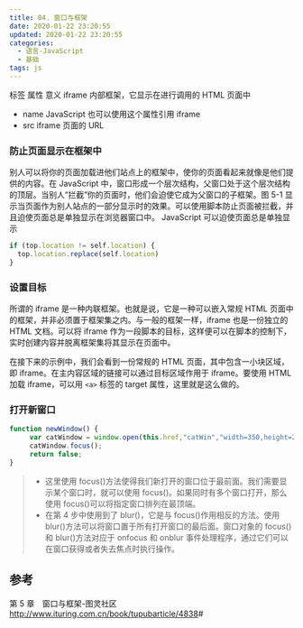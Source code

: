 ```yaml
---
title: 04. 窗口与框架
date: 2020-01-22 23:20:55
updated: 2020-01-22 23:20:55
categories:
  - 语言-JavaScript
  - 基础
tags: js
---
```


标签 属性 意义
iframe 内部框架，它显示在进行调用的 HTML 页面中

- name JavaScript 也可以使用这个属性引用 iframe
- src iframe 页面的 URL

### 防止页面显示在框架中

别人可以将你的页面加载进他们站点上的框架中，使你的页面看起来就像是他们提供的内容。在 JavaScript 中，窗口形成一个层次结构，父窗口处于这个层次结构的顶层。当别人“拦截”你的页面时，他们会迫使它成为父窗口的子框架。图 5-1 显示当页面作为别人站点的一部分显示时的效果。可以使用脚本防止页面被拦截，并且迫使页面总是单独显示在浏览器窗口中。
JavaScript 可以迫使页面总是单独显示

```javascript
if (top.location != self.location) {
  top.location.replace(self.location)
}
```

<!-- more -->

### 设置目标

所谓的 iframe 是一种内联框架。也就是说，它是一种可以嵌入常规 HTML 页面中的框架，并非必须置于框架集之内。与一般的框架一样，iframe 也是一份独立的 HTML 文档。可以将 iframe 作为一段脚本的目标，这样便可以在脚本的控制下，实时创建内容并脱离框架集将其显示在页面中。

在接下来的示例中，我们会看到一份常规的 HTML 页面，其中包含一小块区域，即 iframe。在主内容区域的链接可以通过目标区域作用于 iframe。要使用 HTML 加载 iframe，可以用 `<a>` 标签的 target 属性，这里就是这么做的。

### 打开新窗口

```JavaScript
function newWindow() {
     var catWindow = window.open(this.href,"catWin","width=350,height=260");
     catWindow.focus();
     return false;
}
```

> - 这里使用 focus()方法使得我们新打开的窗口位于最前面。我们需要显示某个窗口时，就可以使用 focus()。如果同时有多个窗口打开，那么使用 focus()可以将指定窗口排列在最顶端。
> - 在第 4 步中使用到了 blur()，它是与 focus()作用相反的方法。使用 blur()方法可以将窗口置于所有打开窗口的最后面。窗口对象的 focus()和 blur()方法对应于 onfocus 和 onblur 事件处理程序，通过它们可以在窗口获得或者失去焦点时执行操作。

## 参考

第 5 章　窗口与框架-图灵社区
<http://www.ituring.com.cn/book/tupubarticle/4838>#

